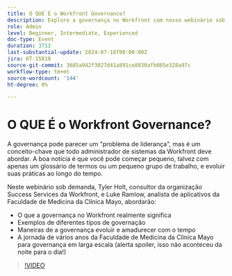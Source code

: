 ```yaml
---
title: O QUE É o Workfront Governance?
description: Explore a governança no Workfront com nosso webinário sob demanda. Aprenda com especialistas da Mayo Clinic College of Medicine e Workfront sobre como começar práticas pequenas e em evolução, e sua jornada para uma governança abrangente.
role: Admin
level: Beginner, Intermediate, Experienced
doc-type: Event
duration: 3713
last-substantial-update: 2024-07-16T00:00:00Z
jira: KT-15810
source-git-commit: 3685a942f3027d41a891ce8830afb085e328a97c
workflow-type: tm+mt
source-wordcount: '144'
ht-degree: 0%

---
```



# O QUE É o Workfront Governance?

A governança pode parecer um &quot;problema de liderança&quot;, mas é um conceito-chave que todo administrador de sistemas da Workfront deve abordar. A boa notícia é que você pode começar pequeno, talvez com apenas um glossário de termos ou um pequeno grupo de trabalho, e evoluir suas práticas ao longo do tempo.

Neste webinário sob demanda, Tyler Holt, consultor da organização Success Services da Workfront, e Luke Ramlow, analista de aplicativos da Faculdade de Medicina da Clínica Mayo, abordarão:
* O que a governança no Workfront realmente significa
* Exemplos de diferentes tipos de governação
* Maneiras de a governança evoluir e amadurecer com o tempo
* A jornada de vários anos da Faculdade de Medicina da Clínica Mayo para governança em larga escala (alerta spoiler, isso não aconteceu da noite para o dia!)

>[!VIDEO](https://video.tv.adobe.com/v/3431003/?learn=on)
